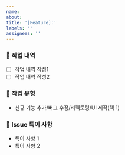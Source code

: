 ```yaml
---
name:
about: 
title: '[Feature]:'
labels: ''
assignees: ''
---
```


### 📙 작업 내역

- [ ] 작업 내역 작성1
- [ ] 작업 내역 작성2

### 📘 작업 유형

- 신규 기능 추가/버그 수정/리펙토링/UI 제작(택 1)

### 📝 Issue 특이 사항

- 특이 사항 1
- 특이 사항 2
